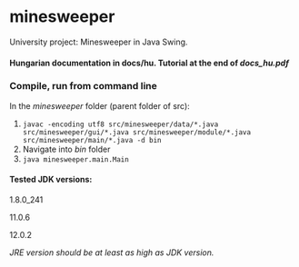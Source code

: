 # minesweeper
University project: Minesweeper in Java Swing.

#### Hungarian documentation in docs/hu. Tutorial at the end of *docs_hu.pdf*

### Compile, run from command line
In the *minesweeper* folder (parent folder of src):
1. `javac -encoding utf8 src/minesweeper/data/*.java src/minesweeper/gui/*.java src/minesweeper/module/*.java src/minesweeper/main/*.java -d bin`
2. Navigate into *bin* folder
3. `java minesweeper.main.Main`

#### Tested JDK versions:

1.8.0_241

11.0.6

12.0.2

*JRE version should be at least as high as JDK version.*
